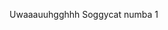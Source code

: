 Uwaaauuhgghhh
Soggycat numba 1 
<!---
Bungusbed/Bungusbed is a ✨ special ✨ repository because its `README.md` (this file) appears on your GitHub profile.
You can click the Preview link to take a look at your changes.
--->
